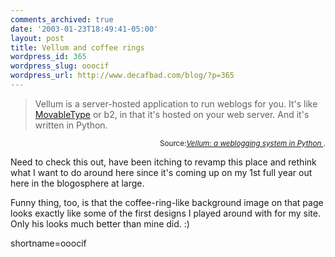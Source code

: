 ```yaml
---
comments_archived: true
date: '2003-01-23T18:49:41-05:00'
layout: post
title: Vellum and coffee rings
wordpress_id: 365
wordpress_slug: ooocif
wordpress_url: http://www.decafbad.com/blog/?p=365
---
```

<blockquote cite="http://www.kryogenix.org/code/vellum/">Vellum is a server-hosted application to run weblogs for you. It's like <a href="http://www.decafbad.com/twiki/bin/view/Main/MovableType">MovableType</a> or b2, in that it's hosted on your web server. And it's written in Python. </blockquote><div class="credit" align="right"><small>Source:<cite><a href="http://www.kryogenix.org/code/vellum/">Vellum: a weblogging system in Python </a></cite>.</small></div>
<p>Need to check this out, have been itching to revamp this place and rethink what I want to do around here since it's coming up on my 1st full year out here in the blogosphere at large.</p>
<p>Funny thing, too, is that the coffee-ring-like background image on that page looks exactly like some of the first designs I played around with for my site.  Only his looks much better than mine did.  :)</p>
<!--more-->
shortname=ooocif
